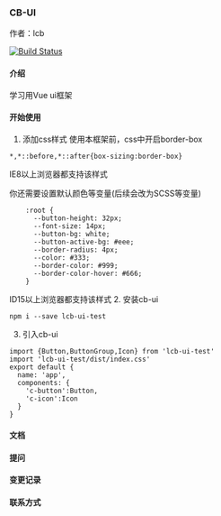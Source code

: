 ### CB-UI
作者：lcb

[![Build Status](https://www.travis-ci.org/Aledenn/Cb-UI.svg?branch=master)](https://www.travis-ci.org/Aledenn/Cb-UI)

#### 介绍
学习用Vue ui框架
#### 开始使用
1. 添加css样式
  使用本框架前，css中开启border-box
  ```
  *,*::before,*::after{box-sizing:border-box}
  ```
  IE8以上浏览器都支持该样式

  你还需要设置默认颜色等变量(后续会改为SCSS等变量)
  ```
      :root {
        --button-height: 32px;
        --font-size: 14px;
        --button-bg: white;
        --button-active-bg: #eee;
        --border-radius: 4px;
        --color: #333;
        --border-color: #999;
        --border-color-hover: #666;
      }
  ```
  ID15以上浏览器都支持该样式
2. 安装cb-ui
```
npm i --save lcb-ui-test
```

3. 引入cb-ui
```
import {Button,ButtonGroup,Icon} from 'lcb-ui-test'
import 'lcb-ui-test/dist/index.css'
export default {
  name: 'app',
  components: {
    'c-button':Button,
    'c-icon':Icon
  }
}
```
#### 文档

#### 提问

#### 变更记录

#### 联系方式
